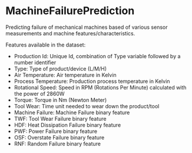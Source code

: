 # MachineFailurePrediction

Predicting failure of mechanical machines based of various sensor measurements and machine features/characteristics.

Features available in the dataset:
- Production Id: Unique Id, combination of Type variable followed by a number identifier
- Type:	Type of product/device (L/M/H)
- Air Temperature: Air temperature in Kelvin
- Process Temperature: Production process temperature in Kelvin
- Rotational Speed:	Speed in RPM (Rotations Per Minute) calculated with the power of 2860W
- Torque: Torque in Nm (Newton Meter)
- Tool Wear: Time unit needed to wear down the product/tool
- Machine Failure: Machine Failure binary feature
- TWF: Tool Wear Failure binary feature
- HDF: Heat Dissipation Failure binary feature
- PWF: Power Failure binary feature
- OSF: Overstate Failure binary feature
- RNF: Random Failure binary feature